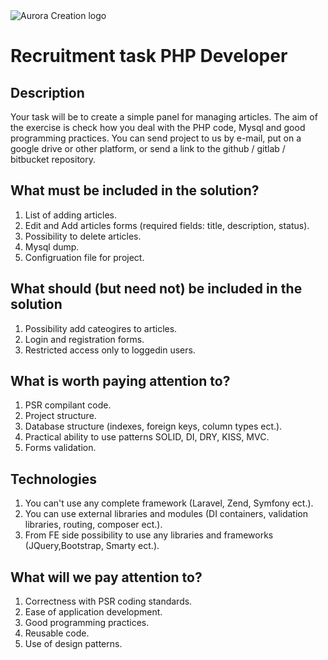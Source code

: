 <img  src="https://github.com/auroracreation/frontend-recruitment-task-header-with-menu/blob/master/logo.png"  alt="Aurora Creation logo"/>

# Recruitment task PHP Developer


## Description

Your task will be to create a simple panel for managing articles.
The aim of the exercise is check how you deal with the PHP code, Mysql and good programming practices.
You can send project to us by e-mail, put on a google drive or other platform, or send a link to the github / gitlab / bitbucket repository.

## What must be included in the solution?

1. List of adding articles.
2. Edit and Add articles forms (required fields: title, description, status).
3. Possibility to delete articles.
4. Mysql dump.
5. Configruation file for project. 

## What should (but need not) be included in the solution

1. Possibility add cateogires to articles.
2. Login and registration forms.
3. Restricted access only to loggedin users.

## What is worth paying attention to?

1. PSR compilant code.
2. Project structure.
3. Database structure (indexes, foreign keys, column types ect.).
4. Practical ability to use patterns SOLID, DI, DRY, KISS, MVC.
5. Forms validation.

## Technologies

1. You can't use any complete framework (Laravel, Zend, Symfony ect.).
2. You can use external libraries and modules (DI containers, validation libraries, routing, composer ect.).
3. From FE side possibility to use any libraries and frameworks (JQuery,Bootstrap, Smarty ect.).


## What will we pay attention to?

1. Correctness with PSR coding standards.
2. Ease of application development.
3. Good programming practices.
4. Reusable code.
5. Use of design patterns.
